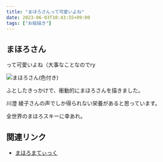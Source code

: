 ```yaml
---
title: "まほろさんって可愛いよね"
date: 2023-06-03T10:43:55+09:00
tags: ["お絵描き"]
---
```


## まほろさん

って可愛いよね（大事なことなのでry

![まほろさん(色付き)](../assets/mahoro-san-colored.png)

ふとしたきっかけで、衝動的にまほろさんを描きました。

川澄 綾子さんの声でしか得られない栄養があると思っています。

全世界のまほろスキーに幸あれ。

## 関連リンク

* [まほろまてぃっく](https://bs.tbs.co.jp/mahoro/)
